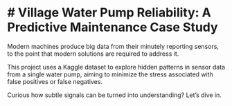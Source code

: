 # # Village Water Pump Reliability: A Predictive Maintenance Case Study

Modern machines produce big data from their minutely reporting sensors, to the point that modern solutions are required to address it.

This project uses a Kaggle dataset to explore hidden patterns in sensor data from a single water pump, aiming to minimize the stress associated with false positives or false negatives.

Curious how subtle signals can be turned into understanding? Let’s dive in.
